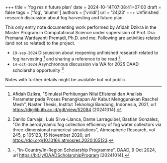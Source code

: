+++
title = 'fog res n future plan'
date = 2024-10-14T07:08:41+07:00
draft = false
tags = ['fog', 'alumni']
authors = ['viridi']
url = '24j23'
+++
Unfinished research discussion about fog harvesting and future plan.

<!--more-->

This only entry note documenting work performed by Afidah Dzikra in the Master Program in Computational Science under supervision of Prof. Dra. Premana Wardayanti Premadi, Ph.D. and me. Following are activities related (and not so related) to the project.

- `19-sep-2024` Discussion about reopening unfinished research related to fog harvesting [^dzikra_2021] and sharing a reference to be read [^carvajal_2020].
- `14-oct-2024` Asynchronous discussion via WA for 2025 DAAD scholarshp opportunity [^daad_2024]

Notes with further details might be available but not public.


[^carvajal_2020]: Danilo Carvajal, Luis Silva-Llanca, Dante Larraguibel, Bastián González, "On the aerodynamic fog collection efficiency of fog water collectors via three-dimensional numerical simulations", Atmospheric Research, vol 245, p 105123, 15 November 2020, url https://doi.org/10.1016/j.atmosres.2020.105123.
[^daad_2024]: -, "In-Country/In-Region Scholarship Programme", DAAD, 9 Oct 2024, url https://bit.ly/DAADScholarshipProgram [20241014].
[^dzikra_2021]: Afidah Dzikra, "Simulasi Perhitungan Nilai Efisiensi dan Analisis Parameter pada Proses Penangkapan Air Kabut Menggunakan Raschel Mesh", Naster Thesis, Institut Teknologi Bandung, Indonesia, 2021, url https://digilib.itb.ac.id/gdl/view/52084 [20241014].
